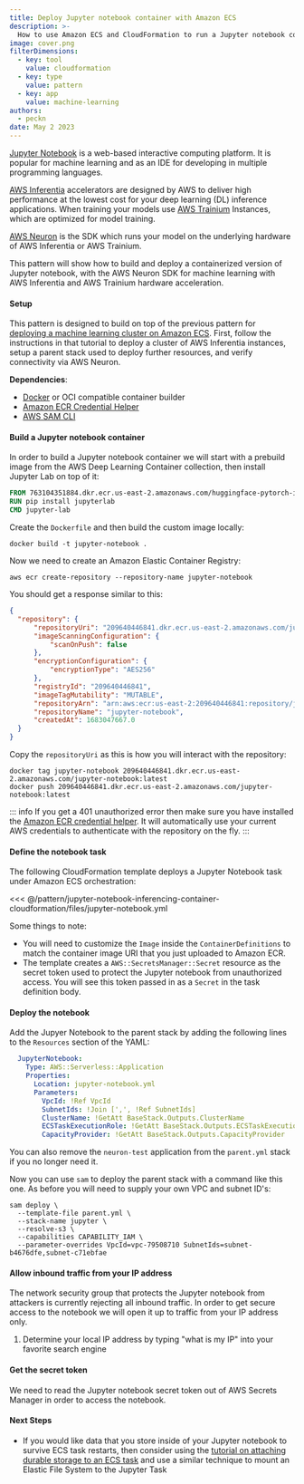 ```yaml
---
title: Deploy Jupyter notebook container with Amazon ECS
description: >-
  How to use Amazon ECS and CloudFormation to run a Jupyter notebook container for training machine learning models
image: cover.png
filterDimensions:
  - key: tool
    value: cloudformation
  - key: type
    value: pattern
  - key: app
    value: machine-learning
authors:
  - peckn
date: May 2 2023
---
```


[Jupyter Notebook](https://jupyter.org/) is a web-based interactive computing platform. It is popular for machine learning and as an IDE for developing in multiple programming languages.

[AWS Inferentia](https://aws.amazon.com/machine-learning/inferentia/) accelerators are designed by AWS to deliver high performance at the lowest cost for your deep learning (DL) inference applications. When training your models use [AWS Trainium](https://aws.amazon.com/machine-learning/trainium/) Instances, which are optimized for model training.

[AWS Neuron](https://aws.amazon.com/machine-learning/neuron/) is the SDK which runs your model on the underlying hardware of AWS Inferentia or AWS Trainium.

This pattern will show how to build and deploy a containerized version of Jupyter notebook, with the AWS Neuron SDK for machine learning with AWS Inferentia and AWS Trainium hardware acceleration.

#### Setup

This pattern is designed to build on top of the previous pattern for [deploying a machine learning cluster on Amazon ECS](/machine-learning-inference-aws-inferentia-cloudformation). First, follow the instructions in that tutorial to deploy a cluster of AWS Inferentia instances, setup a parent stack used to deploy further resources, and verify connectivity via AWS Neuron.

__Dependencies__:
* [Docker](https://www.docker.com/) or OCI compatible container builder
* [Amazon ECR Credential Helper](https://github.com/awslabs/amazon-ecr-credential-helper)
* [AWS SAM CLI](https://docs.aws.amazon.com/serverless-application-model/latest/developerguide/install-sam-cli.html)

#### Build a Jupyter notebook container

In order to build a Jupyter notebook container we will start with a prebuild image from the AWS Deep Learning Container collection, then install Jupyter Lab on top of it:

```Dockerfile
FROM 763104351884.dkr.ecr.us-east-2.amazonaws.com/huggingface-pytorch-inference-neuron:1.10.2-transformers4.20.1-neuron-py37-sdk1.19.1-ubuntu18.04
RUN pip install jupyterlab
CMD jupyter-lab
```

Create the `Dockerfile` and then build the custom image locally:

```shell
docker build -t jupyter-notebook .
```

Now we need to create an Amazon Elastic Container Registry:

```shell
aws ecr create-repository --repository-name jupyter-notebook
```

You should get a response similar to this:

```json
{
  "repository": {
      "repositoryUri": "209640446841.dkr.ecr.us-east-2.amazonaws.com/jupyter-notebook",
      "imageScanningConfiguration": {
          "scanOnPush": false
      },
      "encryptionConfiguration": {
          "encryptionType": "AES256"
      },
      "registryId": "209640446841",
      "imageTagMutability": "MUTABLE",
      "repositoryArn": "arn:aws:ecr:us-east-2:209640446841:repository/jupyter-notebook",
      "repositoryName": "jupyter-notebook",
      "createdAt": 1683047667.0
  }
}
```

Copy the `repositoryUri` as this is how you will interact with the repository:

```shell
docker tag jupyter-notebook 209640446841.dkr.ecr.us-east-2.amazonaws.com/jupyter-notebook:latest
docker push 209640446841.dkr.ecr.us-east-2.amazonaws.com/jupyter-notebook:latest
```

::: info
If you get a 401 unauthorized error then make sure you have installed the [Amazon ECR credential helper](https://github.com/awslabs/amazon-ecr-credential-helper). It will automatically use your current AWS credentials to authenticate with the repository on the fly.
:::

#### Define the notebook task

The following CloudFormation template deploys a Jupyter Notebook task under Amazon ECS orchestration:

<<< @/pattern/jupyter-notebook-inferencing-container-cloudformation/files/jupyter-notebook.yml

Some things to note:

- You will need to customize the `Image` inside the `ContainerDefinitions` to match the container image URI that you just uploaded to Amazon ECR.
- The template creates a `AWS::SecretsManager::Secret` resource as the secret token used to protect the Jupyter notebook from unauthorized access. You will see this token passed in as a `Secret` in the task definition body.

#### Deploy the notebook

Add the Jupyer Notebook to the parent stack by adding the following lines to the `Resources` section of the YAML:

```yml
  JupyterNotebook:
    Type: AWS::Serverless::Application
    Properties:
      Location: jupyter-notebook.yml
      Parameters:
        VpcId: !Ref VpcId
        SubnetIds: !Join [',', !Ref SubnetIds]
        ClusterName: !GetAtt BaseStack.Outputs.ClusterName
        ECSTaskExecutionRole: !GetAtt BaseStack.Outputs.ECSTaskExecutionRole
        CapacityProvider: !GetAtt BaseStack.Outputs.CapacityProvider
```

You can also remove the `neuron-test` application from the `parent.yml` stack if you no longer need it.

Now you can use `sam` to deploy the parent stack with a command like this one. As before you will need to supply your own VPC and subnet ID's:

```shell
sam deploy \
  --template-file parent.yml \
  --stack-name jupyter \
  --resolve-s3 \
  --capabilities CAPABILITY_IAM \
  --parameter-overrides VpcId=vpc-79508710 SubnetIds=subnet-b4676dfe,subnet-c71ebfae
```

#### Allow inbound traffic from your IP address

The network security group that protects the Jupyter notebook from attackers is currently rejecting all inbound traffic. In order to get secure access to the notebook we will open it up to traffic from your IP address only.

1. Determine your local IP address by typing "what is my IP" into your favorite search engine

#### Get the secret token

We need to read the Jupyter notebook secret token out of AWS Secrets Manager in order to access the notebook.

#### Next Steps

- If you would like data that you store inside of your Jupyter notebook to survive ECS task restarts, then consider using the [tutorial on attaching durable storage to an ECS task](cloudformation-ecs-durable-task-storage-with-efs) and use a similar technique to mount an Elastic File System to the Jupyter Task
